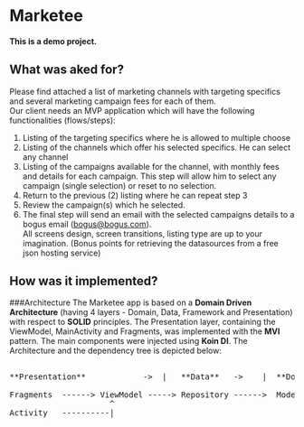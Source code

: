 # Marketee
#### This is a demo project.


## What was aked for?

Please find attached a list of marketing channels with targeting specifics and several marketing  campaign fees for each of them.  
Our client needs an MVP application which will have the following functionalities (flows/steps):  
1. Listing of the targeting specifics where he is allowed to multiple choose
2. Listing of the channels which offer his selected specifics. He can select any channel  
3. Listing of the campaigns available for the channel, with monthly fees and details for each  campaign. This step will allow him to select any campaign (single selection) or reset to no  selection.  
4. Return to the previous (2) listing where he can repeat step 3  
5. Review the campaign(s) which he selected.  
6. The final step will send an email with the selected campaigns details to a bogus email  (bogus@bogus.com).  
All screens design, screen transitions, listing type are up to your imagination.  (Bonus points for retrieving the datasources from a free json hosting service) 


## How was it implemented?

###Architecture
The Marketee app is based on a **Domain Driven Architecture** (having 4 layers - Domain, Data, Framework and Presentation) with respect to **SOLID** principles. The Presentation layer, containing the ViewModel, MainActivity and Fragments, was implemented with the **MVI** pattern. The main components were injected using **Koin DI**. 
The Architecture and the dependency tree is depicted below:

<pre>

**Presentation**            ->  |   **Data**   ->    |  **Domain**              | <-  **Framework**                 |

Fragments  ------> ViewModel -----> Repository ------>  Model/Business Classes  <----- Local DataSource
                     ^                                           ^                                        
Activity   ----------|                                           |-------------------- Remote DataSource 

</pre>

                                                                                                          
                                      

